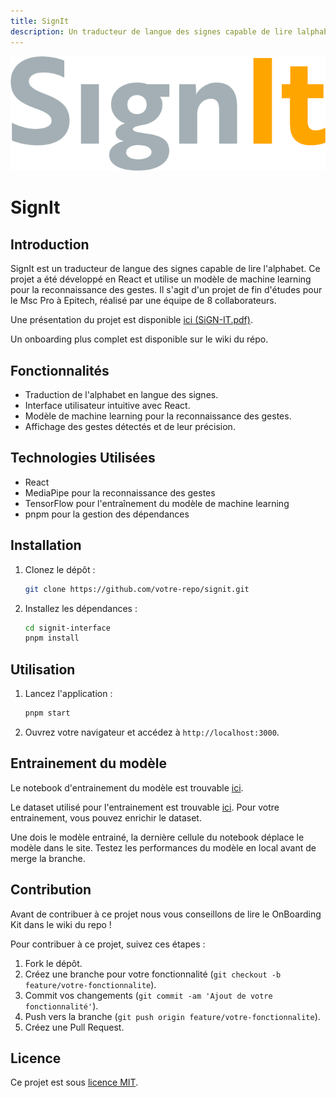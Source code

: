 ```yaml
---
title: SignIt
description: Un traducteur de langue des signes capable de lire lalphabet
---
```


![Logo SignIt](signit-interface/src/assets/logo/logo.png)

# SignIt

## Introduction

SignIt est un traducteur de langue des signes capable de lire l'alphabet. Ce projet a été développé en React et utilise un modèle de machine learning pour la reconnaissance des gestes. Il s'agit d'un projet de fin d'études pour le Msc Pro à Epitech, réalisé par une équipe de 8 collaborateurs.

Une présentation du projet est disponible [ici (SiGN-IT.pdf)](./SIGN-IT.pdf).

Un onboarding plus complet est disponible sur le wiki du répo.

## Fonctionnalités

- Traduction de l'alphabet en langue des signes.
- Interface utilisateur intuitive avec React.
- Modèle de machine learning pour la reconnaissance des gestes.
- Affichage des gestes détectés et de leur précision.

## Technologies Utilisées

- React
- MediaPipe pour la reconnaissance des gestes
- TensorFlow pour l'entraînement du modèle de machine learning
- pnpm pour la gestion des dépendances

## Installation

1. Clonez le dépôt :
   ```bash
   git clone https://github.com/votre-repo/signit.git
   ```
2. Installez les dépendances :
   ```bash
   cd signit-interface
   pnpm install
   ```

## Utilisation

1. Lancez l'application :
   ```bash
   pnpm start
   ```
2. Ouvrez votre navigateur et accédez à `http://localhost:3000`.

## Entrainement du modèle
Le notebook d'entrainement du modèle est trouvable [ici](Doc&Model/Pôle%20IA/Code%20For%20Training%20the%20Model/SLR_MODEL_TRAINING.ipynb).

Le dataset utilisé pour l'entrainement est trouvable [ici](https://drive.google.com/drive/folders/19k_i0nlB7AfjWk4IF7wGulKaRate4PJ-?usp=sharing). Pour votre entrainement, vous pouvez enrichir le dataset.

Une dois le modèle entrainé, la dernière cellule du notebook déplace le modèle dans le site. Testez les performances du modèle en local avant de merge la branche.

## Contribution

Avant de contribuer à ce projet nous vous conseillons de lire le OnBoarding Kit dans le wiki du repo !

Pour contribuer à ce projet, suivez ces étapes :

1. Fork le dépôt.
2. Créez une branche pour votre fonctionnalité (`git checkout -b feature/votre-fonctionnalite`).
3. Commit vos changements (`git commit -am 'Ajout de votre fonctionnalité'`).
4. Push vers la branche (`git push origin feature/votre-fonctionnalite`).
5. Créez une Pull Request.

## Licence

Ce projet est sous [licence MIT](LICENSE).
